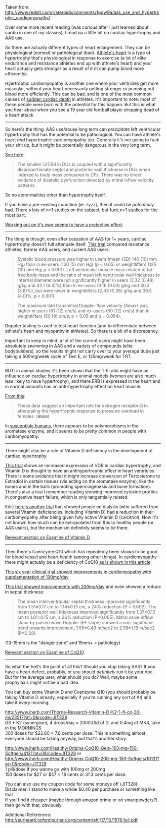 Taken from: http://www.reddit.com/r/steroids/comments/1ggw9a/aas_use_and_hypertrophic_cardiomyopathy/

Over some more recent reading (was curious after I just learned about cardio in one of my classes), I read up a little bit on cardiac hypertrophy and AAS use.

So there are actually different types of heart enlargement. They can be physiological (normal) or pathological (bad). [Athlete's heart](http://en.wikipedia.org/wiki/Athlete%27s_heart) is a type of hypertrophy that's physiological in response to exercise (a lot of elite endurance and resistance athletes end up with athlete's heart) and your heart actually gets *stronger* as a result of it (it can pump blood more efficiently).

Hyertrophic cardiomyopathy is another one where your ventricles get more muscular, without your heart necessarily getting stronger or pumping out blood more efficiently. This can be bad, and is one of the most common causes of [sudden cardiac death](http://en.wikipedia.org/wiki/Sudden_cardiac_death) in athletes. It's important to note: most of these people were *born* with the potential for this happen. But this is what you hear about when you see a 19 year old football player dropping dead of a heart attack.

----------------

So here's the thing: AAS use/abuse long term can *precipitate* left ventricular hypertrophy that has the potential to be pathological. You can have athlete's heart *and* hypertrophic cardiomyopathy too. Generally it's not going to fuck your shit up, but it *might* be potentially dangerous in the very long term.

[See here](http://journals.lww.com/cjsportsmed/Abstract/1997/04000/Left_Ventricular_Size_and_Function_in_Elite.3.aspx):

> The smaller LVDEd in DUs is coupled with a significantly disproportionate septal and posterior wall thickness in DUs when indexed to body mass compared to DFs. There was no direct evidence of diastolic dysfunction detected by mitral inflow velocity patterns.

So no abnormalities other than hypertrophy itself.

If you have a pre-existing condition (ie: zyzz), then it could be *potentially* bad. There's lots of n=1 studies on the subject, but fuck n=1 studies for the most part.

[Working out on it's own seems to have a protective effect](http://www.sciencedirect.com/science/article/pii/S0002914901015855)

-------------------------

The thing is though, even after cessation of AAS for 1+ years, cardiac hypertrophy doesn't full attenuate itself. [This trial](http://heart.bmj.com/content/90/5/496.short) compared resistance athletes, former AAS users, and current AAS users.

> Systolic blood pressure was higher in users (mean (SD) 140 (10) mm Hg) than in ex-users (130 (5) mm Hg) (p < 0.05) or weightlifters (125 (10) mm Hg; p < 0.001). Left ventricular muscle mass related to fat-free body mass and the ratio of mean left ventricular wall thickness to internal diameter were not significantly higher in users (3.32 (0.48) g/kg and 42.1 (4.4)%) than in ex-users (3.16 (0.53) g/kg and 40.3 (3.8)%), but were lower in weightlifters (2.43 (0.26) g/kg and 36.5 (4.0)%; p < 0.001).

> The maximum late transmitral Doppler flow velocity (Amax) was higher in users (61 (12) cm/s) and ex-users (60 (12) cm/s) than in weightlifters (50 (9) cm/s; p < 0.05 and p  =  0.054). 

Doppler testing is used to test heart function (and to differentiate between athlete's heart and myopathy in athletes). So there is a bit of a discrepancy. 

Important to keep in mind: a lot of the current users might have been absolutely *swimming* in AAS and a variety of compounds (elite bodybuilders), so the results might not carry over to your average dude just taking a 500mg/week cycle of Test E, or 125mg/week for TRT.

--------------------------------

BUT: in animal studies it's been shown that the T:E ratio might have an influence on cardiac hypertrophy in animal models (women are also much less likely to have hypertrophy), and there ERB is expressed in the heart and in normal amounts has an anti-hypertrophy effect on heart muscle.

[From this](http://ajpheart.physiology.org/content/288/2/H469.short):

> These data suggest an important role for estrogen receptor-β in attenuating the hypertrophic response to pressure overload in females. (**mice**)

In [susceptible humans](http://www.sciencedirect.com/science/article/pii/S0022282808004537), there appears to be polymorphisms in the aromatase enzyme, and it seems to be pretty common in people with cardiomyopathy.

----------------------

There might also be a role of Vitamin D deficiency in the development of cardiac hypertrophy.

[This trial](http://hyper.ahajournals.org/content/52/6/1106.short) shows an increased expression of VDR in cardiac hypertrophy, and Vitamin D is thought to have an antihypertrophic effect in heart ventricles. There is some evidence that it might increase conversion of Testosterone to Estradiol in certain tissues (via acting on the aromatase enzyme), like the bones and in the balls (promoting spermiogenesis and bone formation). There's also a trial I remember reading showing improved cytokine profiles in congestive heart failure, which is only tangentially related.

Edit: [here's another trial](http://www.karger.com/Article/FullText/88295) that showed people on dialysis (who suffered from several Vitamin deficiencies, including Vitamin D) had a reduction in their cardiomyopathy after being given fully active Vitamin D (calcitriol). Now it's not known how much can be extrapolated from this to healthy people (or AAS users), but the mechanism definitely seems to be there.

[Relevant section on Examine of Vitamin D](http://examine.com/supplements/Vitamin+D/#summary13)

------------------------------------------------------

Then there's Coenzyme Q10 which has repeatedly been shown to be good for blood vessel and heart health (among other things). In cardiomyopathy there might actually be a deficiency of CoQ10 [as is shown in this article](http://www.pnas.org/content/82/3/901.short).

[This six year clinical trial showed improvements in cardiomyopathy with supplementation of 100mg/day](http://www.ncbi.nlm.nih.gov/pubmed/2276895)

[This trial showed improvements with 200mg/day](http://www.sciencedirect.com/science/article/pii/S009829979700006X) and even showed a reduce in septal thickness:

> The mean interventricular septal thickness improved significantly from 1.51±0.17 cm to 1.14±0.13 cm, a 24% reduction (P < 0.002). The mean posterior wall thickness improved significantly from 1.37±0.13 cm to 1.01±0.15 cm, a 26% reduction (P<0.005). Mitral valve inflow slope by pulsed wave Doppler (EF slope) showed a non-significant trend towards improvement, 1.55±0.49 m/sec2 to 2.58±1.18 m/sec2 (P<0.08). 

(13-15mm is the "danger zone" and 15mm+ = pathology)

[Relevant section on Examine of CoQ10](http://examine.com/supplements/Coenzyme+Q10/#summary5)

----------------------------------------------------

So what the hell's the point of all this? Should you stop taking AAS? If you have a heart defect, probably, or you should *definitely* run it by your doc. But for the average user, what should you do? Well, maybe some prophylaxis might not be a bad idea.

You can buy some Vitamin D and Coenzyme Q10 (you should probably be taking Vitamin D already, especially if you're running any sort of AI) and take it every morning.

http://www.iherb.com/Thorne-Research-Vitamin-D-K2-1-fl-oz-30-ml/23517?at=0&rcode=JIT328   
D3 + K2 (synergism), 4 drops/day = 2000IU/d of D, and 0.4mg of MK4, take in the MORNINGS    
300 doses for $22.80 = 7.6 cents per dose. This is something almost everyone should be taking anyway, but that's another story.

http://www.iherb.com/Healthy-Origins-CoQ10-Gels-100-mg-150-Softgels/4131?at=0&rcode=JIT328 or      
http://www.iherb.com/Healthy-Origins-CoQ10-200-mg-150-Softgels/10131?at=0&rcode=JIT328    
1 pill/dose if you wanna go with 100mg or 200mg    
150 doses for $27 or $47 = 18 cents or 31.3 cents per dose.

You can also use my coupon code for some moneys off (JIT328).  
Disclaimer: I stand to make a whole $0.40 per purchase or something like that  
If you find it cheaper (maybe through amazon prime or on smartpowders?) then go with that, obviously.

Additional References:  
http://eurheartj.oxfordjournals.org/content/ehj/17/10/1576.full.pdf